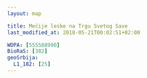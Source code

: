 ```yaml
---
layout: map

title: Mečije leske na Trgu Svetog Save
last_modified_at: 2018-05-21T00:02:51+02:00

WDPA: [555588990]
BioRaS: [382]
geoSrbija:
  L1_182: [25]
---
```

